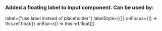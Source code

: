 ### Added a floating label to Input component. Can be used by:
label={"use label instead of placeholder"}
labelStyle={{}}
onFocus={() => this.ref.float()}
onBlur={() => this.ref.float()}
